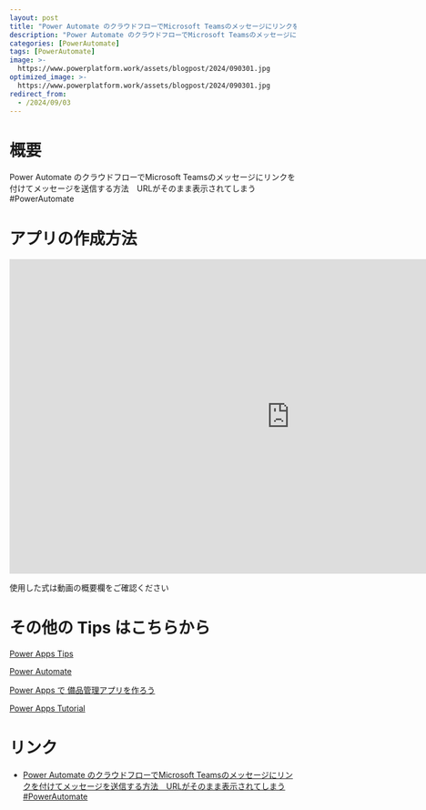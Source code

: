 ```yaml
---
layout: post
title: "Power Automate のクラウドフローでMicrosoft Teamsのメッセージにリンクを付けてメッセージを送信する方法　URLがそのまま表示されてしまう #PowerAutomate"
description: "Power Automate のクラウドフローでMicrosoft Teamsのメッセージにリンクを付けてメッセージを送信する方法　URLがそのまま表示されてしまう #PowerAutomateを動画で分かりやすく解説"
categories: [PowerAutomate]
tags: [PowerAutomate]
image: >-
  https://www.powerplatform.work/assets/blogpost/2024/090301.jpg
optimized_image: >-
  https://www.powerplatform.work/assets/blogpost/2024/090301.jpg
redirect_from:
  - /2024/09/03
---
```



#  概要

Power Automate のクラウドフローでMicrosoft Teamsのメッセージにリンクを付けてメッセージを送信する方法　URLがそのまま表示されてしまう #PowerAutomate


# アプリの作成方法

<iframe width="983" height="553" src="https://www.youtube.com/embed/Tfg2Ly4XPHw" title="YouTube video player" frameborder="0" allow="accelerometer; autoplay; clipboard-write; encrypted-media; gyroscope; picture-in-picture" allowfullscreen></iframe>


使用した式は動画の概要欄をご確認ください


# その他の Tips はこちらから

[Power Apps Tips](https://www.youtube.com/watch?v=VrAQf3JQ7yM&list=PLVhFi1fb3DqakSLVMn22DDcySXh9jtzi- )


[Power Automate](https://www.youtube.com/watch?v=-YnJYT0ASEM&list=PLVhFi1fb3Dqbzic6GieqnLFgD3aTj-eHA)


[Power Apps で 備品管理アプリを作ろう](https://www.youtube.com/playlist?list=PLVhFi1fb3DqZM3HKb8Hea6XEL96990Fyn)


[Power Apps Tutorial](https://www.youtube.com/playlist?list=PLVhFi1fb3DqalxpL974VvAJvV4iWoSbe_)


# リンク


- [Power Automate のクラウドフローでMicrosoft Teamsのメッセージにリンクを付けてメッセージを送信する方法　URLがそのまま表示されてしまう #PowerAutomate](https://www.youtube.com/watch?v=Tfg2Ly4XPHw)


